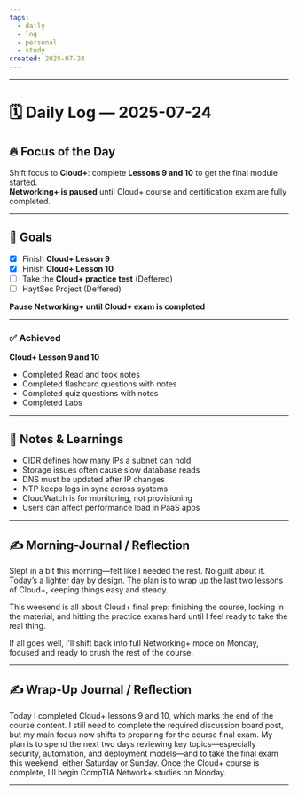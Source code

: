 ```yaml
---
tags:
  - daily
  - log
  - personal
  - study
created: 2025-07-24
---
```

---
# 🗓️ Daily Log — 2025-07-24

## 🔥 Focus of the Day  

Shift focus to **Cloud+**: complete **Lessons 9 and 10** to get the final module started.  
**Networking+ is paused** until Cloud+ course and certification exam are fully completed.

---
## 🎯 Goals

- [x] Finish **Cloud+ Lesson 9**
- [x] Finish **Cloud+ Lesson 10**
- [ ] Take the **Cloud+ practice test** (Deffered)
- [ ] HaytSec Project (Deffered)

**Pause Networking+ until Cloud+ exam is completed**

---

### ✅ Achieved

**Cloud+ Lesson 9 and 10**
- Completed Read and took notes
- Completed flashcard questions with notes  
- Completed quiz questions with notes 
- Completed Labs
---
## 🧠 Notes & Learnings
- CIDR defines how many IPs a subnet can hold  
- Storage issues often cause slow database reads  
- DNS must be updated after IP changes  
- NTP keeps logs in sync across systems  
- CloudWatch is for monitoring, not provisioning  
- Users can affect performance load in PaaS apps  
---

## ✍️ Morning-Journal / Reflection  

Slept in a bit this morning—felt like I needed the rest. No guilt about it. Today’s a lighter day by design. The plan is to wrap up the last two lessons of Cloud+, keeping things easy and steady.

This weekend is all about Cloud+ final prep: finishing the course, locking in the material, and hitting the practice exams hard until I feel ready to take the real thing.

If all goes well, I’ll shift back into full Networking+ mode on Monday, focused and ready to crush the rest of the course.

---

## ✍️ Wrap-Up Journal / Reflection  

Today I completed Cloud+ lessons 9 and 10, which marks the end of the course content. I still need to complete the required discussion board post, but my main focus now shifts to preparing for the course final exam. My plan is to spend the next two days reviewing key topics—especially security, automation, and deployment models—and to take the final exam this weekend, either Saturday or Sunday. Once the Cloud+ course is complete, I’ll begin CompTIA Network+ studies on Monday.

---

